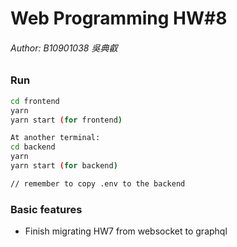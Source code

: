 # Web Programming HW#8

###### Author: B10901038 吳典叡

### Run

```bash
cd frontend
yarn
yarn start (for frontend)

At another terminal:
cd backend
yarn
yarn start (for backend)

// remember to copy .env to the backend
```

### Basic features

- Finish migrating HW7 from websocket to graphql
